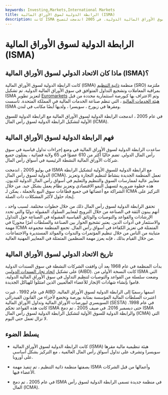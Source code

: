 ```yaml
---
keywords: Investing,Markets,International Markets
title: الرابطة الدولية لسوق الأوراق المالية (ISMA)
description: كانت ISMA منظمة ذاتية التنظيم في زيورخ ، سويسرا ، تشجع التداول المنتظم والمتوافق في سوق الأوراق المالية الدولية. في 2005 اندمجت لتصبح ICMA.
---
```


# الرابطة الدولية لسوق الأوراق المالية (ISMA)
## ماذا كان الاتحاد الدولي لسوق الأوراق المالية (ISMA)؟

كانت الرابطة الدولية لسوق الأوراق المالية (ISMA) منظمة [ذاتية التنظيم](/sro) (SRO) ملتزمة بمراقبة المعاملات وتشجيع التداول المتوافق في سوق الأوراق المالية الدولية. تم تشكيل ISMA لتعزيز تطوير [Euromarkets](/euromarket) وتم الاعتراف بها كبورصة استثمارية محددة من قبل [هيئة الخدمات المالية](/financial-services-authority-fsa) ، التي تنظم صناعة الخدمات المالية في المملكة المتحدة. تأسست ISMA ومقرها في زيورخ ، سويسرا ، ولديها أيضًا مكاتب في لندن.

في عام 2005 ، اندمجت الرابطة الدولية لسوق الأوراق المالية مع الرابطة الدولية للسوق الأولية لتشكيل الرابطة الدولية لسوق رأس المال (ICMA).

## فهم الرابطة الدولية لسوق الأوراق المالية

ساعدت الرابطة الدولية لسوق الأوراق المالية في وضع إجراءات تداول قياسية في سوق رأس المال الدولي. تضم حاليًا أكثر من 610 عضوًا في 65 ولاية قضائية ، يمثلون جميع شركات الأوراق المالية النشطة الرئيسية في أسواق رأس المال.

في يوليو 2005 ، اندمجت ISMA مع الرابطة الدولية للسوق الأولية لتشكيل الرابطة الدولية لسوق رأس المال (ICMA). تعمل المنظمة الجديدة بنشاط لتنظيم التجارة وتعزيز معايير عالية لممارسات السوق والتنظيم والتعليم في أسواق رأس المال الدولية للديون. هذه خطوة ضرورية لتسهيل النمو الاقتصادي وتعزيز نظام يعمل بشكل جيد. من خلال الشراكة مع أعضائها في جميع قطاعات سوق البيع بالجملة ، يمكن لـ ICMA التركيز على إيجاد حلول لأكثر المشكلات ذات الصلة.

تحقق الرابطة الدولية لسوق رأس المال ذلك من خلال خطوات مختلفة. لسبب واحد ، أنهم يبنون الثقة في الصناعة من خلال الترويج لمعايير السلوك المقبولة دوليًا والتي تحدد الإرشادات والقواعد والتوصيات والوثائق القياسية المقبولة في الصناعة حول التداول والاستثمار في أدوات الدين. يعتبر تشجيع الحوار بين الصناعة والسلطات أمرًا محوريًا في مهمة ICMA المتمثلة في تعزيز الكفاءة في أسواق رأس المال. تجمع المنظمة مجموعة متباينة من الناس من خلال تنظيم المؤتمرات والندوات والموائد المستديرة والاجتماعات. من خلال القيام بذلك ، فإنه يعزز مهمة المنظمين المتمثلة في المعايير المهنية العالية.

## تاريخ الاتحاد الدولي لسوق الأوراق المالية

بدأت المنظمة في عام 1968 بعد أن وافقت الشركات النشطة في سوق السندات الدولية على تشكيل [اتحاد تجار السندات الدوليين](/association-of-international-bond-dealers-aibd) (AIBD). كانت النسخة الأولى من ISMA التي وضعت سلسلة من القواعد والتوصيات لتنظيم التداول في سوق الأوراق المالية الدولية. قاموا بإنشاء شهادات الإنجاز للأعضاء العالميين الذين امتثلوا للهياكل الجديدة.

في عام 1992 ، غيرت AIBD اسمها رسميًا إلى الرابطة الدولية لسوق الأوراق المالية. اعتبرت السلطات المالية المؤسسة بمثابة بورصة وتخضع لأجزاء من القانون الفيدرالي السويسري لبورصات الأوراق المالية وتداول الأوراق المالية (SESTA) في عام 1998. كانت هذه القواعد تحكم ISMA حتى ديسمبر 2016. في صيف 2005 ، تم دمج ISMA والرابطة الدولية للسوق الأولية لتشكيل الرابطة الدولية لسوق رأس المال (ICMA) التي لا تزال تعمل حتى اليوم.

## يسلط الضوء

- كانت الرابطة الدولية لسوق الأوراق المالية (ISMA) هيئة تنظيمية مالية مقرها سويسرا وتشرف على تداول أسواق رأس المال العالمية ، مع التركيز بشكل أساسي على أوروبا.

- بصفتها منظمة ذاتية التنظيم ، تم تنفيذ مهمة ISMA وأعمالها من قبل الشركات الأعضاء فيها.

- في عام 2005 ، تم دمج ISMA في منظمة جديدة تسمى الرابطة الدولية لسوق رأس المال (ICMA).

